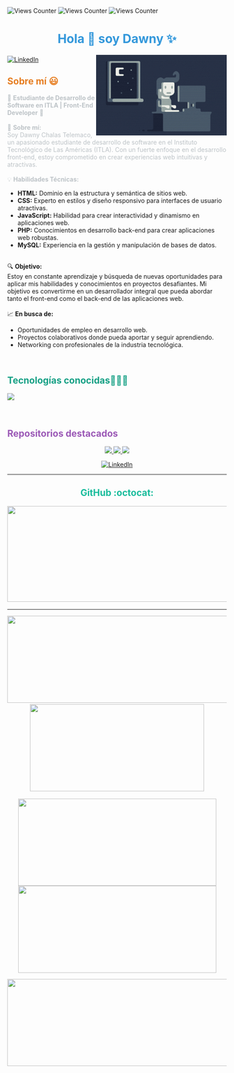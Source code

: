 ![Views Counter](https://views-counter.vercel.app/badge?pageId=mnpsnuwan&leftColor=2c3e50&rightColor=8e44ad&type=total&label=TOTAL%20VIEWS&style=none)
![Views Counter](https://views-counter.vercel.app/badge?pageId=mnpsnuwan&leftColor=2c3e50&rightColor=27ae60&type=daily&label=TODAY%20VIEWS&style=none)
![Views Counter](https://views-counter.vercel.app/badge?pageId=mnpsnuwan&leftColor=2c3e50&rightColor=e74c3c&type=unique&label=UNIQUE%20VIEWS&style=none)

<h1 align="center" style="color:#3498db">Hola 👋 soy Dawny ✨</h1>

<img alt="Night Coding" src="https://raw.githubusercontent.com/AVS1508/AVS1508/master/assets/Night-Coding.gif" align="right"/>

<p align="left">
  <a href="https://www.linkedin.com/in/dawny-chalas-telemaco-275608270/" target="blank"><img align="center" src="https://img.shields.io/badge/LinkedIn-2980b9?style=for-the-badge&logo=linkedin&logoColor=white" alt="LinkedIn"/></a>
</p>

<h2 style="color:#e67e22">Sobre mí 😃</h2>
<!--Intro start-->
<p align="left" style="color:#bdc3c7">
  🌟 <strong>Estudiante de Desarrollo de Software en ITLA | Front-End Developer</strong> 🌟
  <br><br>
  🚀 <strong>Sobre mí:</strong><br>
  Soy Dawny Chalas Telemaco, un apasionado estudiante de desarrollo de software en el Instituto Tecnológico de Las Américas (ITLA). Con un fuerte enfoque en el desarrollo front-end, estoy comprometido en crear experiencias web intuitivas y atractivas.
  <br><br>
  💡 <strong>Habilidades Técnicas:</strong><br>
  <ul>
    <li><strong>HTML:</strong> Dominio en la estructura y semántica de sitios web.</li>
    <li><strong>CSS:</strong> Experto en estilos y diseño responsivo para interfaces de usuario atractivas.</li>
    <li><strong>JavaScript:</strong> Habilidad para crear interactividad y dinamismo en aplicaciones web.</li>
    <li><strong>PHP:</strong> Conocimientos en desarrollo back-end para crear aplicaciones web robustas.</li>
    <li><strong>MySQL:</strong> Experiencia en la gestión y manipulación de bases de datos.</li>
  </ul>
  <br>
  🔍 <strong>Objetivo:</strong><br>
  Estoy en constante aprendizaje y búsqueda de nuevas oportunidades para aplicar mis habilidades y conocimientos en proyectos desafiantes. Mi objetivo es convertirme en un desarrollador integral que pueda abordar tanto el front-end como el back-end de las aplicaciones web.
  <br><br>
  📈 <strong>En busca de:</strong><br>
  <ul>
    <li>Oportunidades de empleo en desarrollo web.</li>
    <li>Proyectos colaborativos donde pueda aportar y seguir aprendiendo.</li>
    <li>Networking con profesionales de la industria tecnológica.</li>
  </ul>
</p>
<!--Intro end-->

<br>

<h2 style="color:#16a085">Tecnologías conocidas👨🏻‍💻</h2>
<!--tech stack icons-->
<p align="left">
  <a href="https://skillicons.dev">
    <img src="https://skillicons.dev/icons?i=java,php,py,dotnet,css,html,bootstrap,js,mysql,git,github,vscode,figma" />
  </a>
</p>

<br>

<h2 style="color:#9b59b6">Repositorios destacados</h2>
<div align="center">
  <a href="https://github.com/DawnyCTI/ChatBot-ITLA">
    <img src="https://github-readme-stats.vercel.app/api/pin/?username=DawnyCTI&repo=ChatBot-ITLA&theme=radical" />
  </a>
  <a href="https://github.com/DawnyCTI/Proyecto-Final---Programacion-Web-DCT-Libreria">
    <img src="https://github-readme-stats.vercel.app/api/pin/?username=DawnyCTI&repo=Proyecto-Final---Programacion-Web-DCT-Libreria&theme=radical" />
  </a>
  <a href="https://github.com/DawnyCTI/PROYECTO-FINAL---GRUPO-STAT-CAST">
    <img src="https://github-readme-stats.vercel.app/api/pin/?username=DawnyCTI&repo=PROYECTO-FINAL---GRUPO-STAT-CAST&theme=radical" />
  </a>
</div>

<!-- Enlaces a redes sociales -->
<p align="center">
  <a href="https://www.linkedin.com/in/dawny-chalas-telemaco-275608270/" target="_blank">
    <img src="https://img.shields.io/badge/LinkedIn-2980b9?style=for-the-badge&logo=linkedin&logoColor=white" alt="LinkedIn" />
  </a>
</p>

---

<h2 style="color:#1abc9c" align="center">GitHub :octocat:</h2>

<p align="center">
  <img width="800" height="220" src="https://streak-stats.demolab.com?user=DawnyCTI&theme=radical&hide_border=true&border_radius=5&card_width=800">
</p>

---

<p align="center">
  <img width="600" height="200" src="https://github-readme-stats.vercel.app/api?username=DawnyCTI&show_icons=true&theme=radical">
  <img width="400" height="200" src="https://github-readme-stats.vercel.app/api/top-langs/?username=DawnyCTI&size_weight=0.0005&count_weight=0.3&layout=compact&theme=radical">
</p>

<p align="center">
  <img align="center" src="http://github-profile-summary-cards.vercel.app/api/cards/repos-per-language?username=DawnyCTI&theme=radical" height="200em" width="455em" />
  <img align="center" src="http://github-profile-summary-cards.vercel.app/api/cards/productive-time?username=DawnyCTI&theme=radical" height="200em" width="455em" />
</p>

<p align="center">
  <img align="center" src="http://github-profile-summary-cards.vercel.app/api/cards/profile-details?username=DawnyCTI&theme=radical" height="200em" width="822.5em" />
</p>

